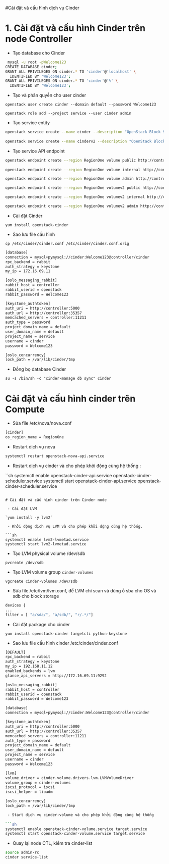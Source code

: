 #Cài đặt và cấu hình dịch vụ Cinder

# 1. Cài đặt và cấu hình Cinder trên node Controller

 - Tạo database cho Cinder 
 
```sh
 mysql -u root -pWelcome123
CREATE DATABASE cinder;
GRANT ALL PRIVILEGES ON cinder.* TO 'cinder'@'localhost' \
  IDENTIFIED BY 'Welcome123';
GRANT ALL PRIVILEGES ON cinder.* TO 'cinder'@'%' \
  IDENTIFIED BY 'Welcome123';
```

 - Tạo và phân quyền cho user cinder 
 
`openstack user create cinder --domain default --password Welcome123`

`openstack role add --project service --user cinder admin`

 - Tạo service entity 
 
```sh
openstack service create --name cinder --description "OpenStack Block Storage" volume
  
openstack service create --name cinderv2 --description "OpenStack Block Storage" volumev2
```

 - Tạo service API endpoint
 
```sh
openstack endpoint create --region RegionOne volume public http://controller:8776/v1/%\(tenant_id\)s
  
openstack endpoint create --region RegionOne volume internal http://controller:8776/v1/%\(tenant_id\)s

openstack endpoint create --region RegionOne volume admin http://controller:8776/v1/%\(tenant_id\)s

openstack endpoint create --region RegionOne volumev2 public http://controller:8776/v2/%\(tenant_id\)s

openstack endpoint create --region RegionOne volumev2 internal http://controller:8776/v2/%\(tenant_id\)s

openstack endpoint create --region RegionOne volumev2 admin http://controller:8776/v2/%\(tenant_id\)s
```

 - Cài đặt Cinder
 
`yum install openstack-cinder`

 - Sao lưu file cấu hình

`cp /etc/cinder/cinder.conf /etc/cinder/cinder.conf.orig`

```sh
[database]
connection = mysql+pymysql://cinder:Welcome123@controller/cinder
rpc_backend = rabbit
auth_strategy = keystone
my_ip = 172.16.69.11

[oslo_messaging_rabbit]
rabbit_host = controller
rabbit_userid = openstack
rabbit_password = Welcome123

[keystone_authtoken]
auth_uri = http://controller:5000
auth_url = http://controller:35357
memcached_servers = controller:11211
auth_type = password
project_domain_name = default
user_domain_name = default
project_name = service
username = cinder
password = Welcome123

[oslo_concurrency]
lock_path = /var/lib/cinder/tmp
```

 - Đồng bọ database Cinder
 
`su -s /bin/sh -c "cinder-manage db sync" cinder`

# Cài đặt và cấu hình cinder trên Compute

 - Sửa file /etc/nova/nova.conf
 
```sh
[cinder]
os_region_name = RegionOne
```

 - Restart dịch vụ nova
 
```sh
systemctl restart openstack-nova-api.service
```

 - Restart dịch vụ cinder và cho phép khởi động cùng hệ thống :

``sh
systemctl enable openstack-cinder-api.service openstack-cinder-scheduler.service
systemctl start openstack-cinder-api.service openstack-cinder-scheduler.service
```

# Cài đặt và cấu hình cinder trên Cinder node

 - Cài đặt LVM
 
`yum install -y lvm2`

 - Khởi động dịch vụ LVM và cho phép khởi động cùng hệ thống.
 
```sh
systemctl enable lvm2-lvmetad.service
systemctl start lvm2-lvmetad.service
```

 - Tạo LVM physical volume /dev/sdb
 
`pvcreate /dev/sdb`

 - Tạo LVM volume group `cinder-volumes`
 
`vgcreate cinder-volumes /dev/sdb`

 - Sửa file /etc/lvm/lvm.conf, để LVM chỉ scan và dùng ổ sba cho OS và sdb cho block storage
 
```sh
devices {
...
filter = [ "a/sda/", "a/sdb/", "r/.*/"]
```

 - Cài đặt package cho cinder
 
`yum install openstack-cinder targetcli python-keystone`

 - Sao lưu file cấu hình cinder /etc/cinder/cinder.conf 
 
```sh
[DEFAULT]
rpc_backend = rabbit
auth_strategy = keystone
my_ip = 192.168.11.12
enabled_backends = lvm
glance_api_servers = http://172.16.69.11:9292

[oslo_messaging_rabbit]
rabbit_host = controller
rabbit_userid = openstack
rabbit_password = Welcome123

[database]
connection = mysql+pymysql://cinder:Welcome123@controller/cinder

[keystone_authtoken]
auth_uri = http://controller:5000
auth_url = http://controller:35357
memcached_servers = controller:11211
auth_type = password
project_domain_name = default
user_domain_name = default
project_name = service
username = cinder
password = Welcome123

[lvm]
volume_driver = cinder.volume.drivers.lvm.LVMVolumeDriver
volume_group = cinder-volumes
iscsi_protocol = iscsi
iscsi_helper = lioadm

[oslo_concurrency]
lock_path = /var/lib/cinder/tmp

 - Start dịch vụ cinder-volume và cho phép khởi động cùng hệ thống 
 
```sh
systemctl enable openstack-cinder-volume.service target.service
systemctl start openstack-cinder-volume.service target.service
```

 - Quay lại node CTL, kiểm tra cinder-list
 
```sh
source admin-rc
cinder service-list
```